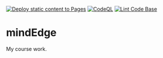 [![Deploy static content to Pages](https://github.com/wboswall/mindEdge/actions/workflows/static.yml/badge.svg)](https://github.com/wboswall/mindEdge/actions/workflows/static.yml) [![CodeQL](https://github.com/wboswall/mindEdge/actions/workflows/codeql.yml/badge.svg)](https://github.com/wboswall/mindEdge/actions/workflows/codeql.yml) [![Lint Code Base](https://github.com/wboswall/mindEdge/actions/workflows/super-linter.yml/badge.svg)](https://github.com/wboswall/mindEdge/actions/workflows/super-linter.yml)
# mindEdge
My course work.
